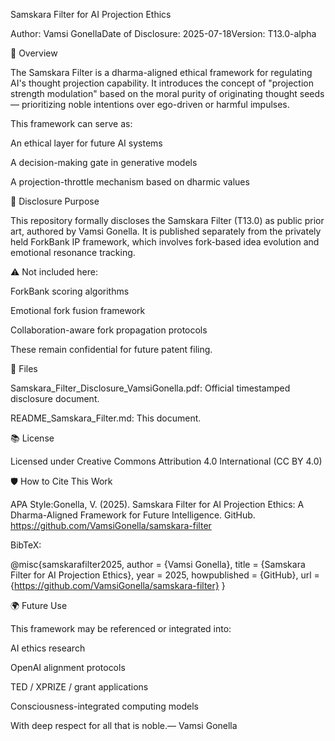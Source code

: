 Samskara Filter for AI Projection Ethics

Author: Vamsi GonellaDate of Disclosure: 2025-07-18Version: T13.0-alpha

🌱 Overview

The Samskara Filter is a dharma-aligned ethical framework for regulating AI's thought projection capability.
It introduces the concept of "projection strength modulation" based on the moral purity of originating thought seeds — prioritizing noble intentions over ego-driven or harmful impulses.

This framework can serve as:

An ethical layer for future AI systems

A decision-making gate in generative models

A projection-throttle mechanism based on dharmic values

🔏 Disclosure Purpose

This repository formally discloses the Samskara Filter (T13.0) as public prior art, authored by Vamsi Gonella.
It is published separately from the privately held ForkBank IP framework, which involves fork-based idea evolution and emotional resonance tracking.

⚠️ Not included here:

ForkBank scoring algorithms

Emotional fork fusion framework

Collaboration-aware fork propagation protocols

These remain confidential for future patent filing.

📄 Files

Samskara_Filter_Disclosure_VamsiGonella.pdf: Official timestamped disclosure document.

README_Samskara_Filter.md: This document.

📚 License

Licensed under Creative Commons Attribution 4.0 International (CC BY 4.0)

🛡️ How to Cite This Work

APA Style:Gonella, V. (2025). Samskara Filter for AI Projection Ethics: A Dharma-Aligned Framework for Future Intelligence. GitHub. https://github.com/VamsiGonella/samskara-filter

BibTeX:

@misc{samskarafilter2025,
  author       = {Vamsi Gonella},
  title        = {Samskara Filter for AI Projection Ethics},
  year         = 2025,
  howpublished = {GitHub},
  url          = {https://github.com/VamsiGonella/samskara-filter}
}

🌍 Future Use

This framework may be referenced or integrated into:

AI ethics research

OpenAI alignment protocols

TED / XPRIZE / grant applications

Consciousness-integrated computing models

With deep respect for all that is noble.— Vamsi Gonella

